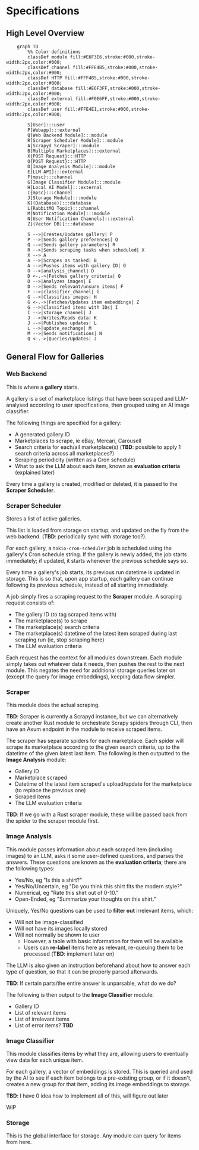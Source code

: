 # Specifications
## High Level Overview
```mermaid
    graph TD
        %% Color definitions
        classDef module fill:#E6F3E6,stroke:#000,stroke-width:2px,color:#000;
        classDef channel fill:#FFE4B5,stroke:#000,stroke-width:2px,color:#000;
        classDef HTTP fill:#FFF4B5,stroke:#000,stroke-width:2px,color:#000;
        classDef database fill:#E6F3FF,stroke:#000,stroke-width:2px,color:#000;
        classDef external fill:#F0E6FF,stroke:#000,stroke-width:2px,color:#000;
        classDef user fill:#FFE4E1,stroke:#000,stroke-width:2px,color:#000;

        S[User]:::user
        P[Webapp]:::external
        Q[Web Backend Module]:::module
        R[Scraper Scheduler Module]:::module
        A[Scrapyd Scraper]:::module
        B[Multiple Marketplaces]:::external
        X{POST Request}:::HTTP
        O{POST Request}:::HTTP
        D[Image Analysis Module]:::module
        E[LLM API]:::external
        F{mpsc}:::channel
        G[Image Classifier Module]:::module
        H[Local AI Model]:::external
        I{mpsc}:::channel
        J[Storage Module]:::module
        K[(Database)]:::database
        L{RabbitMQ Topic}:::channel
        M[Notification Module]:::module
        N[User Notification Channels]:::external
        Z[(Vector DB)]:::database

        S -->|Creates/Updates gallery| P
        P -->|Sends gallery preferences| Q
        Q -->|Sends gallery parameters| R
        R -->|Sends scraping tasks when scheduled| X
        X --> A
        A -->|Scrapes as tasked| B
        A -->|Pushes items with gallery ID| O
        O -->|analysis_channel| D
        D <-.->|Fetches gallery criteria| Q
        D -->|Analyzes images| E
        D -->|Sends relevant/unsure items| F
        F -->|classifier_channel| G
        G -->|Classifies images| H
        G <-.->|Fetches/Updates item embeddings| Z
        G -->|Classified items with IDs| I
        I -->|storage_channel| J
        J -->|Writes/Reads data| K
        J -->|Publishes updates| L
        L -->|update_exchange| M
        M -->|Sends notifications| N
        Q <-.->|Queries/Updates| J
```


## General Flow for Galleries
### Web Backend
This is where a **gallery** starts. 

A gallery is a set of marketplace listings that have been scraped and LLM-analysed according to user specifications,
then grouped using an AI image classifier.

The following things are specified for a gallery:
- A generated gallery ID
- Marketplaces to scrape, ie eBay, Mercari, Carousell
- Search criteria for each/all marketplace(s) (**TBD**: possible to apply 1 search criteria across all marketplaces?)
- Scraping periodicity (written as a Cron schedule)
- What to ask the LLM about each item, known as **evaluation criteria** (explained later)

Every time a gallery is created, modified or deleted, it is passed to the **Scraper Scheduler**.


### Scraper Scheduler
Stores a list of active galleries.

This list is loaded from storage on startup, and updated on the fly from the web backend. (**TBD**: periodically sync with storage too?).

For each gallery, a `tokio-cron-scheduler` job is scheduled using the gallery's Cron schedule string. If the gallery is newly added, the job starts immediately;
if updated, it starts whenever the previous schedule says so.

Every time a gallery's job starts, its previous run datetime is updated in storage. This is so that, upon app startup, each gallery can continue following its previous
schedule, instead of all starting immediately.

A job simply fires a scraping request to the **Scraper** module. A scraping request consists of:
- The gallery ID (to tag scraped items with)
- The marketplace(s) to scrape
- The marketplace(s) search criteria
- The marketplace(s) datetime of the latest item scraped during last scraping run (ie, stop scraping here)
- The LLM evaluation criteria

Each request has the context for all modules downstream. Each module simply takes out whatever data it needs, then pushes the rest to the next module.
This negates the need for additional storage queries later on (except the query for image embeddings), keeping data flow simpler.


### Scraper
This module does the actual scraping.

**TBD**: Scraper is currently a Scrapyd instance, but we can alternatively create another Rust module to orchestrate Scrapy spiders through CLI, then have an Axum endpoint in the module 
to receive scraped items.

The scraper has separate spiders for each marketplace. Each spider will scrape its marketplace according to the given search criteria, up to the datetime of the given latest last item.
The following is then outputted to the **Image Analysis** module:
- Gallery ID
- Marketplace scraped
- Datetime of the latest item scraped's upload/update for the marketplace (to replace the previous one)
- Scraped items 
- The LLM evaluation criteria

**TBD**: If we go with a Rust scraper module, these will be passed back from the spider to the scraper module first.


### Image Analysis
This module passes information about each scraped item (including images) to an LLM, asks it some user-defined questions, and parses the answers. These questions are known as the
**evaluation criteria**; there are the following types:
- Yes/No, eg "Is this a shirt?"
- Yes/No/Uncertain, eg "Do you think this shirt fits the modern style?"
- Numerical, eg "Rate this shirt out of 0-10."
- Open-Ended, eg "Summarize your thoughts on this shirt."

Uniquely, Yes/No questions can be used to **filter out** irrelevant items, which:
- Will not be image-classified
- Will not have its images locally stored
- Will not normally be shown to user
    - However, a table with basic information for them will be available
    - Users can **re-label** items here as relevant, re-queuing them to be processed (**TBD**: implement later on)

The LLM is also given an instruction beforehand about how to answer each type of question, so that it can be properly parsed afterwards. 

**TBD**: If certain parts/the entire answer is unparsable, what do we do?

The following is then output to the **Image Classifier** module:
- Gallery ID
- List of relevant items
- List of irrelevant items
- List of error items? **TBD**


### Image Classifier
This module classifies items by what they are, allowing users to eventually view data for each unique item. 

For each gallery, a vector of embeddings is stored. This is queried and used by the AI to see if each item belongs to a pre-existing group, or
if it doesn't, creates a new group for that item, adding its image embeddings to storage.

**TBD**: I have 0 idea how to implement all of this, will figure out later

WIP


### Storage
This is the global interface for storage. Any module can query for items from here.




